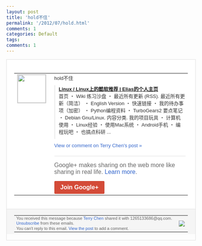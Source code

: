 ```yaml
---
layout: post
title: 'hold不住'
permalink: '/2012/07/hold.html'
comments: 1
categories: Default
tags: 
comments: 1
---
```

<div style="border:solid 1px #dfdfdf;color:#686868;font:13px Arial"><div style="background-color:#fff;padding:20px;"><table cellpadding="0" cellspacing="0"><tr><td style="padding-right:15px;vertical-align:top"><a href="https://plus.google.com/_/notifications/emlink?emrecipient=109554455967099403328&amp;emid=CNDohvKVirECFWdENAod6X8AAA&amp;path=%2F108643996575278738906&amp;dt=1341753659604&amp;uob=8"><img height="75" src="https://lh3.googleusercontent.com/-KKRGTyJ5Bl0/AAAAAAAAAAI/AAAAAAAAEEY/jllxqER5dCk/s75-c-k-a/photo.jpg" style="border:solid 1px #cccccc;" width="75"/></a></td><td style="width:578px;color:#333;font:13px Arial;vertical-align:top;"><div style="padding-bottom:10px">hold不住</div><div style="margin-bottom:10px;padding-left:10px; border-left:2px solid #EAEAEA"><span style="margin-right:5px"><a href="http://www.elias.cn/Linux/LinuxSoft" style="zSoyz"><span style="font-weight:bold">Linux / Linux上的酷软推荐 | Elias的个人主页</span></a><div style="padding-bottom:10px">首页 ・ Wiki 练习沙盘 ・ 最近所有更新 (RSS). 最近所有更新（简洁） ・ English Version ・ 快速链接 ・ 我的待办事项（加密） ・ Python编程资料 ・ TurboGears2 要点笔记 ・ Debian Gnu/Linux. 内容分类. 我的项目玩具 ・ 计算机使用 ・ Linux经验 ・ 使用Mac系统 ・ Android手机 ・ 编程玩吧 ・ 也搞点科研 ...</div></span></div><a href="https://plus.google.com/_/notifications/emlink?emrecipient=109554455967099403328&amp;emid=CNDohvKVirECFWdENAod6X8AAA&amp;path=%2F108643996575278738906%2Fposts%2F4Nf7tGYJWa8%3Fgpinv%3DAMIXal90TfVPx1BX9EYYCz0om7FI_dsJSZsKENn9UF7DP_AaDvVl1HPHaLglpoyGpagWbcc5nU8koxetvQmq041BjrO_ALumNzPOhO7HAocMwVOGTxBeK_k&amp;dt=1341753659604&amp;uob=8" style="color:#3366CC;text-decoration:none;">View or comment on Terry Chen's post »</a><div style="margin-top:20px;border-top:solid 1px #dfdfdf"><div style="padding:15px 0;color:#686868;font:16px Arial;">Google+ makes sharing on the web more like sharing in real life. <a href="http://www.google.com/+/learnmore/" style="color:#3366CC;text-decoration:none;">Learn more</a>.</div><a href="https://plus.google.com/_/notifications/emlink?emrecipient=109554455967099403328&amp;emid=CNDohvKVirECFWdENAod6X8AAA&amp;path=%2F%3Fgpinv%3DAMIXal90TfVPx1BX9EYYCz0om7FI_dsJSZsKENn9UF7DP_AaDvVl1HPHaLglpoyGpagWbcc5nU8koxetvQmq041BjrO_ALumNzPOhO7HAocMwVOGTxBeK_k&amp;dt=1341753659604&amp;uob=8" style="display:inline-block;padding:7px 15px;background-color:#d44b38; color:#fff;font-size:16px; font-weight:bold;border-radius:2px;-webkit-border-radius:2px; -moz-border-radius:2px;border:solid 1px #c43b28; white-space:nowrap;text-decoration:none">Join Google+</a></div></td></tr></table></div><div style="border-top:solid 1px #dfdfdf;padding:0 20px; background-color:#f5f5f5"><table cellpadding="0" cellspacing="0" style="height:50px"><tbody><tr><td style="vertical-align:middle;width:100%; color:#636363;font:11px Arial; line-height:120%">You received this message because <a href="https://plus.google.com/_/notifications/emlink?emrecipient=109554455967099403328&amp;emid=CNDohvKVirECFWdENAod6X8AAA&amp;path=%2F108643996575278738906%3Fgpinv%3DAMIXal90TfVPx1BX9EYYCz0om7FI_dsJSZsKENn9UF7DP_AaDvVl1HPHaLglpoyGpagWbcc5nU8koxetvQmq041BjrO_ALumNzPOhO7HAocMwVOGTxBeK_k&amp;dt=1341753659604&amp;uob=8" style="color:#3366CC;text-decoration:none;">Terry Chen</a> shared it with 1265133686@qq.com. <a href="https://plus.google.com/_/notifications/emlink?emrecipient=109554455967099403328&amp;emid=CNDohvKVirECFWdENAod6X8AAA&amp;path=%2F_%2Fnonplus%2Femailsettings%3Fgpinv%3DAMIXal90TfVPx1BX9EYYCz0om7FI_dsJSZsKENn9UF7DP_AaDvVl1HPHaLglpoyGpagWbcc5nU8koxetvQmq041BjrO_ALumNzPOhO7HAocMwVOGTxBeK_k%26est%3DADH5u8W4zCUIthiH91XyEDQmxWeOS42Le3V0OnERn9akPQf2fnRxv29MW8T_X6_ixK369wSkJKzINnP7SLoO-yUmfp2XYAsh0ZGg0445pOsBlp-0yH-8kZq54v8hBFpxJ7KAaiRyrH1T&amp;dt=1341753659604&amp;uob=8" style="color:#3366CC;text-decoration:none;">Unsubscribe</a> from these emails.<br/>You can't reply to this email. <a href="https://plus.google.com/_/notifications/emlink?emrecipient=109554455967099403328&amp;emid=CNDohvKVirECFWdENAod6X8AAA&amp;path=%2F108643996575278738906%2Fposts%2F4Nf7tGYJWa8%3Fgpinv%3DAMIXal90TfVPx1BX9EYYCz0om7FI_dsJSZsKENn9UF7DP_AaDvVl1HPHaLglpoyGpagWbcc5nU8koxetvQmq041BjrO_ALumNzPOhO7HAocMwVOGTxBeK_k&amp;dt=1341753659604&amp;uob=8" style="color:#3366CC;text-decoration:none;">View the post</a> to add a comment.<br/></td><td><img src="https://ssl.gstatic.com/s2/oz/images/notifications/logo/google-plus-6617a72bb36cc548861652780c9e6ff1.png"/></td></tr></tbody></table></div></div>